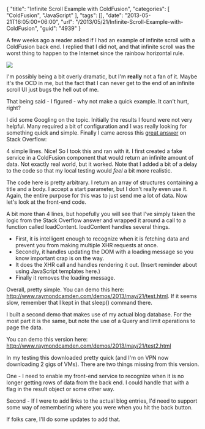 {
	"title": "Infinite Scroll Example with ColdFusion",
	"categories": [
		"ColdFusion",
		"JavaScript"
	],
	"tags": [],
	"date": "2013-05-21T16:05:00+06:00",
	"url": "/2013/05/21/Infinite-Scroll-Example-with-ColdFusion",
	"guid": "4939"
}

A few weeks ago a reader asked if I had an example of infinite scroll with a ColdFusion back end. I replied that I did not, and that infinite scroll was the worst thing to happen to the Internet since the rainbow horizontal rule. 

<img src="http://static.raymondcamden.com/images/lirainbw.gif" />

I'm possibly being a bit overly dramatic, but I'm <strong>really</strong> not a fan of it. Maybe it's the OCD in me, but the fact that I can never get to the end of an infinite scroll UI just bugs the hell out of me.

That being said - I figured - why not make a quick example. It can't hurt, right?
<!--more-->
I did some Googling on the topic. Initially the results I found were not very helpful. Many required a bit of configuration and I was really looking for something quick and simple. Finally I came across this <a href="http://stackoverflow.com/a/5059561/52160">great answer</a> on Stack Overflow: 

<script src="https://gist.github.com/cfjedimaster/5622664.js"></script>

4 simple lines. Nice! So I took this and ran with it. I first created a fake service in a ColdFusion component that would return an infinite amount of data. Not exactly real world, but it worked. Note that I added a bit of a delay to the code so that my local testing would <i>feel</i> a bit more realistic.

<script src="https://gist.github.com/cfjedimaster/5622677.js"></script>

The code here is pretty arbitrary. I return an array of structures containing a title and a body. I accept a start parameter, but I don't really even use it. Again, the entire purpose for this was to just send me a lot of data. Now let's look at the front-end code.

<script src="https://gist.github.com/cfjedimaster/5622689.js"></script>

A bit more than 4 lines, but hopefully you will see that I've simply taken the logic from the Stack Overflow answer and wrapped it around a call to a function called loadContent. loadContent handles several things.

<ul>
<li>First, it is intelligent enough to recognize when it is fetching data and prevent you from making multiple XHR requests at once.
<li>Secondly, it handles updating the DOM with a loading message so you know important crap is on the way.
<li>It does the XHR call and handles rendering it out. (Insert reminder about using JavaScript templates here.)
<li>Finally it removes the loading message.
</ul>

Overall, pretty simple. You can demo this here: <a href="http://www.raymondcamden.com/demos/2013/may/21/test.html">http://www.raymondcamden.com/demos/2013/may/21/test.html</a>. If it seems slow, remember that I kept in that sleep() command there. 

I built a second demo that makes use of my actual blog database. For the most part it is the same, but note the use of a Query and limit operations to page the data.

<script src="https://gist.github.com/cfjedimaster/5622720.js"></script>

You can demo this version here: <a href="http://www.raymondcamden.com/demos/2013/may/21/test2.html">http://www.raymondcamden.com/demos/2013/may/21/test2.html</a>

In my testing this downloaded pretty quick (and I'm on VPN now downloading 2 gigs of VMs). There are two things missing from this version. 

One - I need to enable my front-end service to recognize when it is no longer getting rows of data from the back end. I could handle that with a flag in the result object or some other way. 

Second - If I were to add links to the actual blog entries, I'd need to support some way of remembering where you were when you hit the back button.

If folks care, I'll do some updates to add that.
